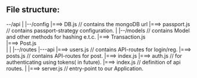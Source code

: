 File structure:
---------------


--/api
   |
   |--/config
       |===> DB.js                   						               	// contains the mongoDB url
       |===> passport.js     									                  // contains passport-strategy configuration.
   |
   |--/models                                                   // contains Model and other methods for hashing e.t.c.
       |===> Transaction.js                                                     
       |===> Post.js                                                     
   |
   |
   |--/routes
       |---api
           |===> users.js                                       // contains API-routes for login/reg.
           |===> posts.js                                       // contains API-routes for post.
           |===> index.js
       |===> auth.js                                            // for authenticating using tokens( in future).
       |===> index.js                                           // definition of api routes.
   |
   |===> server.js                                              // entry-point to our Application.
